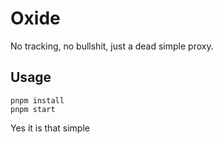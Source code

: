 # Oxide

No tracking, no bullshit, just a dead simple proxy.

## Usage

```shell
pnpm install
pnpm start
```

Yes it is that simple